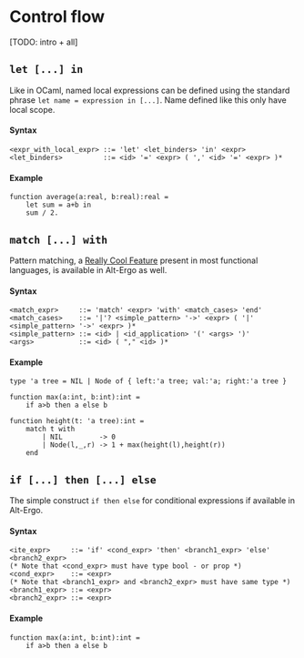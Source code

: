 

# Control flow

[TODO: intro + all]

## `let [...] in`

Like in OCaml, named local expressions can be defined using the standard phrase `let name = expression in [...]`.
Name defined like this only have local scope.

#### Syntax
```
<expr_with_local_expr> ::= 'let' <let_binders> 'in' <expr>
<let_binders>          ::= <id> '=' <expr> ( ',' <id> '=' <expr> )*
```

#### Example
```
function average(a:real, b:real):real =
    let sum = a+b in
    sum / 2.
```

## `match [...] with`

Pattern matching, a [Really Cool Feature](https://ocaml.org/learn/tutorials/data_types_and_matching.html) present in most functional languages, is available in Alt-Ergo as well.

#### Syntax
```
<match_expr>     ::= 'match' <expr> 'with' <match_cases> 'end'
<match_cases>    ::= '|'? <simple_pattern> '->' <expr> ( '|' <simple_pattern> '->' <expr> )*
<simple_pattern> ::= <id> | <id_application> '(' <args> ')'
<args>           ::= <id> ( "," <id> )*
```

#### Example
```
type 'a tree = NIL | Node of { left:'a tree; val:'a; right:'a tree }

function max(a:int, b:int):int =
    if a>b then a else b

function height(t: 'a tree):int =
    match t with
        | NIL         -> 0
        | Node(l,_,r) -> 1 + max(height(l),height(r))
    end
```


## `if [...] then [...] else`

The simple construct `if then else` for conditional expressions if available in Alt-Ergo.

#### Syntax
```
<ite_expr>     ::= 'if' <cond_expr> 'then' <branch1_expr> 'else' <branch2_expr>
(* Note that <cond_expr> must have type bool - or prop *)
<cond_expr>    ::= <expr>
(* Note that <branch1_expr> and <branch2_expr> must have same type *)
<branch1_expr> ::= <expr>
<branch2_expr> ::= <expr>
```

#### Example
```
function max(a:int, b:int):int =
    if a>b then a else b
```
